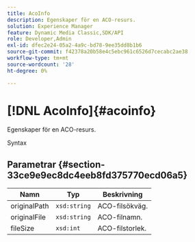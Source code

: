 ```yaml
---
title: AcoInfo
description: Egenskaper för en ACO-resurs.
solution: Experience Manager
feature: Dynamic Media Classic,SDK/API
role: Developer,Admin
exl-id: dfec2e24-05a2-4a9c-bd78-9ee35dd8b1b6
source-git-commit: f42378a20b58e4c5ebc961c6526d7cecabc2ae38
workflow-type: tm+mt
source-wordcount: '28'
ht-degree: 0%

---
```


# [!DNL AcoInfo]{#acoinfo}

Egenskaper för en ACO-resurs.

Syntax

## Parametrar {#section-33ce9e9ec8dc4eeb8fd375770ecd06a5}

| Namn | Typ | Beskrivning |
|---|---|---|
| originalPath | `xsd:string` | ACO-filsökväg. |
| originalFile | `xsd:string` | ACO-filnamn. |
| fileSize | `xsd:int` | ACO-filstorlek. |
